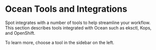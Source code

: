 # Ocean Tools and Integrations

Spot integrates with a number of tools to help streamline your workflow. This section describes tools integrated with Ocean such as eksctl, Kops, and OpenShift.

To learn more, choose a tool in the sidebar on the left.
